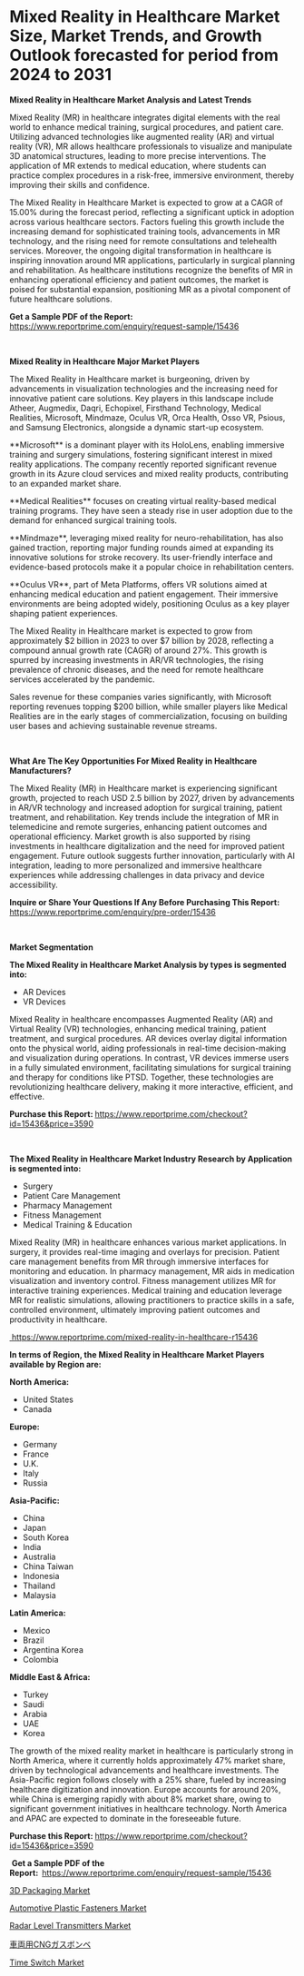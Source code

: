 <p><h1>Mixed Reality in Healthcare Market Size, Market Trends, and Growth Outlook forecasted for period from 2024 to 2031</h1></p><p><strong>Mixed Reality in Healthcare Market Analysis and Latest Trends</strong></p>
<p><p>Mixed Reality (MR) in healthcare integrates digital elements with the real world to enhance medical training, surgical procedures, and patient care. Utilizing advanced technologies like augmented reality (AR) and virtual reality (VR), MR allows healthcare professionals to visualize and manipulate 3D anatomical structures, leading to more precise interventions. The application of MR extends to medical education, where students can practice complex procedures in a risk-free, immersive environment, thereby improving their skills and confidence.</p><p>The Mixed Reality in Healthcare Market is expected to grow at a CAGR of 15.00% during the forecast period, reflecting a significant uptick in adoption across various healthcare sectors. Factors fueling this growth include the increasing demand for sophisticated training tools, advancements in MR technology, and the rising need for remote consultations and telehealth services. Moreover, the ongoing digital transformation in healthcare is inspiring innovation around MR applications, particularly in surgical planning and rehabilitation. As healthcare institutions recognize the benefits of MR in enhancing operational efficiency and patient outcomes, the market is poised for substantial expansion, positioning MR as a pivotal component of future healthcare solutions.</p></p>
<p><strong>Get a Sample PDF of the Report:&nbsp;</strong> <a href="https://www.reportprime.com/enquiry/request-sample/15436">https://www.reportprime.com/enquiry/request-sample/15436</a></p>
<p>&nbsp;</p>
<p><strong>Mixed Reality in Healthcare Major Market Players</strong></p>
<p><p>The Mixed Reality in Healthcare market is burgeoning, driven by advancements in visualization technologies and the increasing need for innovative patient care solutions. Key players in this landscape include Atheer, Augmedix, Daqri, Echopixel, Firsthand Technology, Medical Realities, Microsoft, Mindmaze, Oculus VR, Orca Health, Osso VR, Psious, and Samsung Electronics, alongside a dynamic start-up ecosystem.</p><p>**Microsoft** is a dominant player with its HoloLens, enabling immersive training and surgery simulations, fostering significant interest in mixed reality applications. The company recently reported significant revenue growth in its Azure cloud services and mixed reality products, contributing to an expanded market share.</p><p>**Medical Realities** focuses on creating virtual reality-based medical training programs. They have seen a steady rise in user adoption due to the demand for enhanced surgical training tools.</p><p>**Mindmaze**, leveraging mixed reality for neuro-rehabilitation, has also gained traction, reporting major funding rounds aimed at expanding its innovative solutions for stroke recovery. Its user-friendly interface and evidence-based protocols make it a popular choice in rehabilitation centers.</p><p>**Oculus VR**, part of Meta Platforms, offers VR solutions aimed at enhancing medical education and patient engagement. Their immersive environments are being adopted widely, positioning Oculus as a key player shaping patient experiences.</p><p>The Mixed Reality in Healthcare market is expected to grow from approximately $2 billion in 2023 to over $7 billion by 2028, reflecting a compound annual growth rate (CAGR) of around 27%. This growth is spurred by increasing investments in AR/VR technologies, the rising prevalence of chronic diseases, and the need for remote healthcare services accelerated by the pandemic.</p><p>Sales revenue for these companies varies significantly, with Microsoft reporting revenues topping $200 billion, while smaller players like Medical Realities are in the early stages of commercialization, focusing on building user bases and achieving sustainable revenue streams.</p></p>
<p>&nbsp;</p>
<p><strong>What Are The Key Opportunities For Mixed Reality in Healthcare Manufacturers?</strong></p>
<p><p>The Mixed Reality (MR) in Healthcare market is experiencing significant growth, projected to reach USD 2.5 billion by 2027, driven by advancements in AR/VR technology and increased adoption for surgical training, patient treatment, and rehabilitation. Key trends include the integration of MR in telemedicine and remote surgeries, enhancing patient outcomes and operational efficiency. Market growth is also supported by rising investments in healthcare digitalization and the need for improved patient engagement. Future outlook suggests further innovation, particularly with AI integration, leading to more personalized and immersive healthcare experiences while addressing challenges in data privacy and device accessibility.</p></p>
<p><strong>Inquire or Share Your Questions If Any Before Purchasing This Report:</strong> <a href="https://www.reportprime.com/enquiry/pre-order/15436">https://www.reportprime.com/enquiry/pre-order/15436</a></p>
<p>&nbsp;</p>
<p><strong>Market Segmentation</strong></p>
<p><strong>The Mixed Reality in Healthcare Market Analysis by types is segmented into:</strong></p>
<p><ul><li>AR Devices</li><li>VR Devices</li></ul></p>
<p><p>Mixed Reality in healthcare encompasses Augmented Reality (AR) and Virtual Reality (VR) technologies, enhancing medical training, patient treatment, and surgical procedures. AR devices overlay digital information onto the physical world, aiding professionals in real-time decision-making and visualization during operations. In contrast, VR devices immerse users in a fully simulated environment, facilitating simulations for surgical training and therapy for conditions like PTSD. Together, these technologies are revolutionizing healthcare delivery, making it more interactive, efficient, and effective.</p></p>
<p><strong>Purchase this Report:&nbsp;</strong><a href="https://www.reportprime.com/checkout?id=15436&price=3590">https://www.reportprime.com/checkout?id=15436&price=3590</a></p>
<p>&nbsp;</p>
<p><strong>The Mixed Reality in Healthcare Market Industry Research by Application is segmented into:</strong></p>
<p><ul><li>Surgery</li><li>Patient Care Management</li><li>Pharmacy Management</li><li>Fitness Management</li><li>Medical Training & Education</li></ul></p>
<p><p>Mixed Reality (MR) in healthcare enhances various market applications. In surgery, it provides real-time imaging and overlays for precision. Patient care management benefits from MR through immersive interfaces for monitoring and education. In pharmacy management, MR aids in medication visualization and inventory control. Fitness management utilizes MR for interactive training experiences. Medical training and education leverage MR for realistic simulations, allowing practitioners to practice skills in a safe, controlled environment, ultimately improving patient outcomes and productivity in healthcare.</p></p>
<p><a href="https://www.reportprime.com/mixed-reality-in-healthcare-r15436">&nbsp;https://www.reportprime.com/mixed-reality-in-healthcare-r15436</a></p>
<p><strong>In terms of Region, the Mixed Reality in Healthcare Market Players available by Region are:</strong></p>
<p>
    <p> <strong> North America: </strong>
        <ul>
            <li>United States</li>
            <li>Canada</li>
        </ul>
        </p> 
    <p> <strong> Europe: </strong>
        <ul>
            <li>Germany</li>
            <li>France</li>
            <li>U.K.</li>
            <li>Italy</li>
            <li>Russia</li>
        </ul>
        </p> 
    <p> <strong> Asia-Pacific: </strong>
        <ul>
            <li>China</li>
            <li>Japan</li>
            <li>South Korea</li>
            <li>India</li>
            <li>Australia</li>
            <li>China Taiwan</li>
            <li>Indonesia</li>
            <li>Thailand</li>
            <li>Malaysia</li>
        </ul>
        </p> 
    <p> <strong> Latin America: </strong>
        <ul>
            <li>Mexico</li>
            <li>Brazil</li>
            <li>Argentina Korea</li>
            <li>Colombia</li>
        </ul>
        </p> 
    <p> <strong> Middle East & Africa: </strong>
        <ul>
            <li>Turkey</li>
            <li>Saudi</li>
            <li>Arabia</li>
            <li>UAE</li>
            <li>Korea</li>
        </ul>
    </p>
    </p>
<p><p>The growth of the mixed reality market in healthcare is particularly strong in North America, where it currently holds approximately 47% market share, driven by technological advancements and healthcare investments. The Asia-Pacific region follows closely with a 25% share, fueled by increasing healthcare digitization and innovation. Europe accounts for around 20%, while China is emerging rapidly with about 8% market share, owing to significant government initiatives in healthcare technology. North America and APAC are expected to dominate in the foreseeable future.</p></p>
<p><strong>Purchase this Report: </strong><a href="https://www.reportprime.com/checkout?id=15436&price=3590">https://www.reportprime.com/checkout?id=15436&price=3590</a></p>
<p>&nbsp;<strong>Get a Sample PDF of the Report:&nbsp;&nbsp;</strong><a href="https://www.reportprime.com/enquiry/request-sample/15436">https://www.reportprime.com/enquiry/request-sample/15436</a></p>
<p><strong></strong></p>
<p><p><a href="https://github.com/MarciaRunte/Market-Research-Report-List-1/blob/main/3d-packaging-market.md">3D Packaging Market</a></p><p><a href="https://issuu.com/reportprime-2/docs/automotive-plastic-fasteners-market_c4c9ff45ca095b">Automotive Plastic Fasteners Market</a></p><p><a href="https://www.linkedin.com/pulse/radar-level-transmitters-market-research-report-exploring-i6zpe?trackingId=d2%2BjxeBLShuZBynGTbdi6w%3D%3D">Radar Level Transmitters Market</a></p><p><a href="https://medium.com/@isnamukti10_96948/cng-gas-cylinder-for-vehicle-market-%E3%81%AF-%E3%82%B3%E3%82%B9%E3%83%88%E7%AE%A1%E7%90%86%E3%81%A8%E5%8A%B9%E7%8E%87%E5%90%91%E4%B8%8A%E3%82%92%E5%84%AA%E5%85%88%E3%81%97%E3%81%BE%E3%81%99-%E3%81%95%E3%82%89%E3%81%AB-%E5%A0%B1%E5%91%8A%E6%9B%B8%E3%81%AF%E5%B8%82%E5%A0%B4%E3%81%AE%E9%9C%80%E8%A6%81%E9%9D%A2%E3%81%A8%E4%BE%9B%E7%B5%A6%E9%9D%A2%E3%81%AE%E4%B8%A1%E6%96%B9%E3%82%92%E3%82%AB%E3%83%90%E3%83%BC%E3%81%97%E3%81%A6%E3%81%84%E3%81%BE%E3%81%99-cng-gas-4b93f352568b">車両用CNGガスボンベ</a></p><p><a href="https://medium.com/@edward.butler98876/what-is-time-switch-market-cbffa1cb63e7">Time Switch Market</a></p></p>